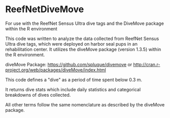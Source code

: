 # ReefNetDiveMove
For use with the ReefNet Sensus Ultra dive tags and the DiveMove package within the R environment


This code was written to analyze the data collected from ReefNet Sensus Ultra dive tags, which were deployed on harbor seal pups in an rehabilitation center.  It utilizes the diveMove package (version 1.3.5) within the R environment. 

diveMove Package: https://github.com/spluque/divemove or http://cran.r-project.org/web/packages/diveMove/index.html

This code defines a "dive" as a period of time spent below 0.3 m.

It returns dive stats which include daily statistics and categorical breakdowns of dives collected.
  
All other terms follow the same nomenclature as described by the diveMove package.  
